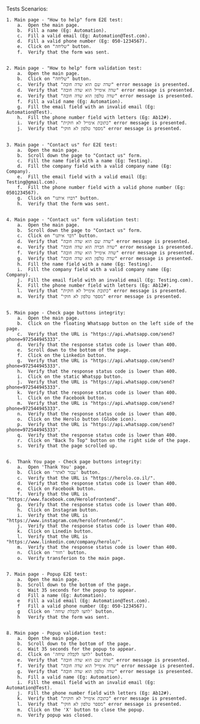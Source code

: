Tests Scenarios:

    1. Main page - "How to help" form E2E test:
        a.  Open the main page.
        b.  Fill a name (Eg: Automation).
        c.  Fill a valid email (Eg: Automation@Test.com).
        d.  Fill a valid phone number (Eg: 050-1234567).
        e.  Click on "שליחה" button.
        f.  Verify that the form was sent.


    2. Main page - "How to help" form validation test:
        a.  Open the main page.
        b.  Click on "שליחה" button.
        c.  Verify that "שדה שם הוא שדה חובה" error message is presented.
        d.  Verify that "שדה אימייל הוא שדה חובה" error message is presented.
        e.  Verify that "שדה טלפון הוא שדה חובה" error message is presented.
        f.  Fill a valid name (Eg: Automation).
        g.  Fill the email field with an invalid email (Eg: Automation@Test).
        h.  Fill the phone number field with letters (Eg: Ab12#).
        i.  Verify that "כתובת אימייל לא חוקית" error message is presented.
        j.  Verify that "מספר טלפון לא חוקי" error message is presented. 
        

    3. Main page - "Contact us" for E2E test:
        a.  Open the main page.
        b.  Scroll down the page to "Contact us" form. 
        c.  Fill the name field with a name (Eg: Testing).
        d.  Fill the company field with a valid company name (Eg: Company).
        e.  Fill the email field with a valid email (Eg: Testing@gmail.com).
        f.  Fill the phone number field with a valid phone number (Eg: 0501234567).
        g.  Click on "דברו איתנו" button.
        h.  Verify that the form was sent.


    4. Main page - "Contact us" form validation test:
        a.  Open the main page.
        b.  Scroll down the page to "Contact us" form.
        c.  Click on "דבר איתנו" button.
        d.  Verify that "שדה שם הוא שדה חובה" error message is presented.
        e.  Verify that "שדה חברה הוא שדה חובה" error message is presented.
        f.  Verify that "שדה אימייל הוא שדה חובה" error message is presented.
        g.  Verify that "שדה טלפון הוא שדה חובה" error message is presented.
        h.  Fill the name field with a name (Eg: Testing).
        i.  Fill the company field with a valid company name (Eg: Company).
        j.  Fill the email field with an invalid email (Eg: Testing.com).
        k.  Fill the phone number field with letters (Eg: Ab12#).
        l.  Verify that "כתובת אימייל לא חוקית" error message is presented.
        m.  Verify that "מספר טלפון לא חוקי" error message is presented.
    

    5. Main page - Check page buttons integrity:
        a.  Open the main page.
        b.  Click on the floating Whatsapp button on the left side of the page.
        c.  Verify that the URL is "https://api.whatsapp.com/send?phone=972544945333".
        d.  Verify that the response status code is lower than 400.
        e.  Scroll down to the bottom of the page.  
        f.  Click on the Linkedin button.  
        g.  Verify that the URL is "https://api.whatsapp.com/send?phone=972544945333".
        h.  Verify that the response status code is lower than 400.
        i.  Click on the static Whatspp button.
        j.  Verify that the URL is "https://api.whatsapp.com/send?phone=972544945333".
        k.  Verify that the response status code is lower than 400.
        l.  Click on the Facebook button.
        m.  Verify that the URL is "https://api.whatsapp.com/send?phone=972544945333".
        n.  Verify that the response status code is lower than 400.
        o.  Click on the Herolo button (Globe icon).
        p.  Verify that the URL is "https://api.whatsapp.com/send?phone=972544945333".
        q.  Verify that the response status code is lower than 400.
        r.  Click on "Back To Top" button on the right side of the page.  
        s.  Verify that the page scrolled up.


    6.  Thank You page - Check page buttons integrity:
        a.  Open 'Thank You' page.
        b.  Click on 'עבור לאתר' button.
        c.  Verify that the URL is "https://herolo.co.il/".
        d.  Verify that the response status code is lower than 400.
        e.  Click on Facebook button.
        f.  Verify that the URL is "https://www.facebook.com/Herolofrontend".
        g.  Verify that the response status code is lower than 400.
        h.  Click on Instagram button.
        i.  Verify that the URL is "https://www.instagram.com/herolofrontend/".
        j.  Verify that the response status code is lower than 400.
        k.  Click on Linedin button.
        l.  Verify that the URL is "https://www.linkedin.com/company/herolo/".
        m.  Verify that the response status code is lower than 400.
        n.  Click on 'חזור' button.
        o.  Verify transferion to the main page.

        
    7. Main page - Popup E2E test:
        a.  Open the main page.
        b.  Scroll down to the bottom of the page.
        c   Wait 35 seconds for the popup to appear.
        d   Fill a name (Eg: Automation).
        e   Fill a valid email (Eg: Automation@Test.com).
        f   Fill a valid phone number (Eg: 050-1234567).
        g   Click on 'לחצו לקבלת שיחה' button.
        h   Verify that the form was sent.

    
    8. Main page - Popup validation test:
        a.  Open the main page.
        b.  Scroll down to the bottom of the page.
        c.  Wait 35 seconds for the popup to appear.
        d.  Click on 'לחצו לקבלת שיחה' button.
        e.  Verify that "שדה שם הוא שדה חובה" error message is presented.
        f.  Verify that "שדה אימייל הוא שדה חובה" error message is presented.
        g.  Verify that "שדה טלפון הוא שדה חובה" error message is presented.
        h.  Fill a valid name (Eg: Automation).
        i.  Fill the email field with an invalid email (Eg: Automation@Test).
        j.  Fill the phone number field with letters (Eg: Ab12#).
        k.  Verify that "כתובת אימייל לא חוקית" error message is presented.
        l.  Verify that "מספר טלפון לא חוקי" error message is presented.
        m.  Click on the 'X' button to close the popup.
        n.  Verify popup was closed.